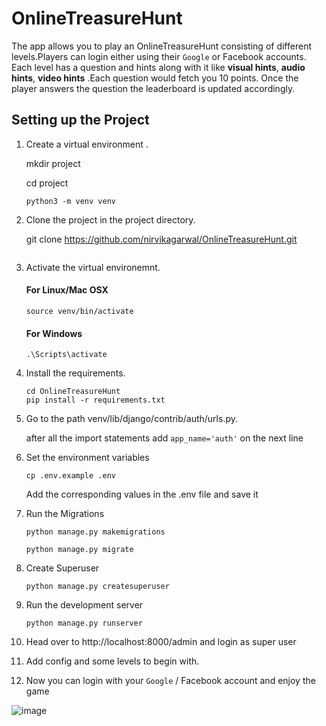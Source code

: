# OnlineTreasureHunt

 The app allows you to play an OnlineTreasureHunt consisting of different levels.Players can login either using their <code>Google</code> or </code>Facebook</code> accounts. Each level has a question and hints along with it like **visual hints**, **audio hints**, **video hints** .Each question would fetch you 10 points. Once the player answers the question the leaderboard is updated accordingly.
  


##  Setting up the Project


1. Create a </code>virtual environment</code> .

    mkdir project

    cd project
    ```
    python3 -m venv venv
    ```

2. Clone the project in the project directory.

    git clone https://github.com/nirvikagarwal/OnlineTreasureHunt.git

    ```
3. Activate the virtual environemnt.
    #### For Linux/Mac OSX   
    ```
    source venv/bin/activate

    ```
    #### For Windows
    ```
    .\Scripts\activate

    ```
4. Install the requirements.
    ```
    cd OnlineTreasureHunt
    pip install -r requirements.txt

    ```
5. Go to the path   venv/lib/django/contrib/auth/urls.py.

    after all the import statements add <code>app_name='auth'</code> on the next line

6. Set the environment variables

    ```
    cp .env.example .env
    ```
    Add the corresponding values in the .env file and save it
   
7. Run the Migrations
    ```
    python manage.py makemigrations

    python manage.py migrate

    ```
8. Create Superuser
    ```
    python manage.py createsuperuser
    ```
9. Run the development server
    ```
    python manage.py runserver

    ```
10. Head over to http://localhost:8000/admin and login as super user

11. Add config and some levels to begin with.

12. Now you can login with your <code>Google</code> / </code>Facebook</code> account and enjoy the game


![image](https://github.com/kgulshan827/OnlineTreasureHunt/blob/master/pic.png)
